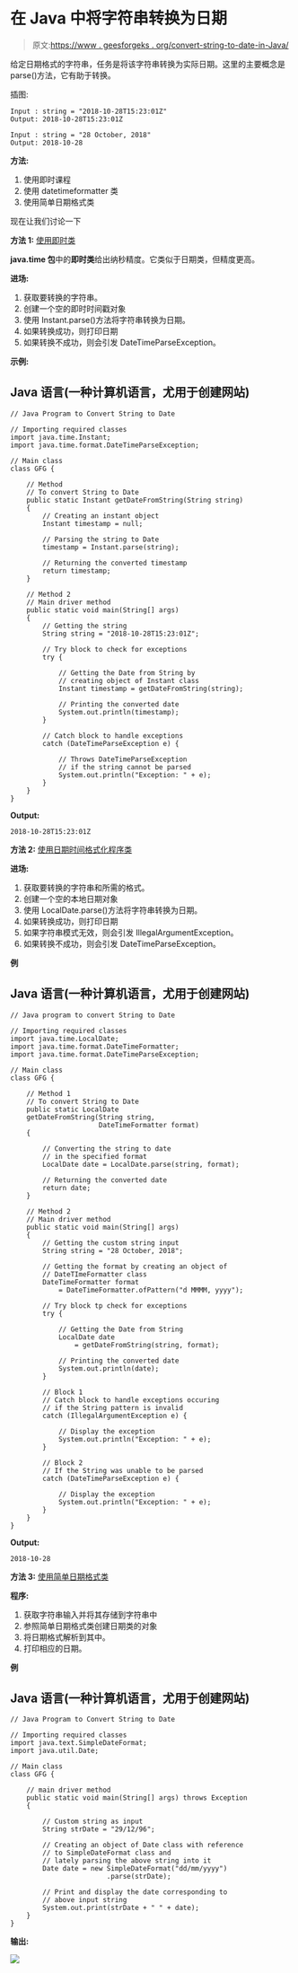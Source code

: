 # 在 Java 中将字符串转换为日期

> 原文:[https://www . geesforgeks . org/convert-string-to-date-in-Java/](https://www.geeksforgeeks.org/convert-string-to-date-in-java/)

给定日期格式的字符串，任务是将该字符串转换为实际日期。这里的主要概念是 parse()方法，它有助于转换。

插图:

```
Input : string = "2018-10-28T15:23:01Z"
Output: 2018-10-28T15:23:01Z

Input : string = "28 October, 2018"
Output: 2018-10-28
```

**方法:**

1.  使用即时课程
2.  使用 datetimeformatter 类
3.  使用简单日期格式类

现在让我们讨论一下

**方法 1:** [使用即时类](https://www.geeksforgeeks.org/java-time-instant-class-in-java/)

**java.time 包**中的**即时类**给出纳秒精度。它类似于日期类，但精度更高。

**进场:**

1.  获取要转换的字符串。
2.  创建一个空的即时时间戳对象
3.  使用 Instant.parse()方法将字符串转换为日期。
4.  如果转换成功，则打印日期
5.  如果转换不成功，则会引发 DateTimeParseException。

**示例:**

## Java 语言(一种计算机语言，尤用于创建网站)

```
// Java Program to Convert String to Date

// Importing required classes
import java.time.Instant;
import java.time.format.DateTimeParseException;

// Main class
class GFG {

    // Method
    // To convert String to Date
    public static Instant getDateFromString(String string)
    {
        // Creating an instant object
        Instant timestamp = null;

        // Parsing the string to Date
        timestamp = Instant.parse(string);

        // Returning the converted timestamp
        return timestamp;
    }

    // Method 2
    // Main driver method
    public static void main(String[] args)
    {
        // Getting the string
        String string = "2018-10-28T15:23:01Z";

        // Try block to check for exceptions
        try {

            // Getting the Date from String by
            // creating object of Instant class
            Instant timestamp = getDateFromString(string);

            // Printing the converted date
            System.out.println(timestamp);
        }

        // Catch block to handle exceptions
        catch (DateTimeParseException e) {

            // Throws DateTimeParseException
            // if the string cannot be parsed
            System.out.println("Exception: " + e);
        }
    }
}
```

**Output:**

```
2018-10-28T15:23:01Z
```

**方法 2:** [使用日期时间格式化程序类](https://www.geeksforgeeks.org/localdatetime-parse-method-in-java-with-examples/)

**进场:**

1.  获取要转换的字符串和所需的格式。
2.  创建一个空的本地日期对象
3.  使用 LocalDate.parse()方法将字符串转换为日期。
4.  如果转换成功，则打印日期
5.  如果字符串模式无效，则会引发 IllegalArgumentException。
6.  如果转换不成功，则会引发 DateTimeParseException。

**例**

## Java 语言(一种计算机语言，尤用于创建网站)

```
// Java program to convert String to Date

// Importing required classes
import java.time.LocalDate;
import java.time.format.DateTimeFormatter;
import java.time.format.DateTimeParseException;

// Main class
class GFG {

    // Method 1
    // To convert String to Date
    public static LocalDate
    getDateFromString(String string,
                      DateTimeFormatter format)
    {

        // Converting the string to date
        // in the specified format
        LocalDate date = LocalDate.parse(string, format);

        // Returning the converted date
        return date;
    }

    // Method 2
    // Main driver method
    public static void main(String[] args)
    {
        // Getting the custom string input
        String string = "28 October, 2018";

        // Getting the format by creating an object of
        // DateTImeFormatter class
        DateTimeFormatter format
            = DateTimeFormatter.ofPattern("d MMMM, yyyy");

        // Try block tp check for exceptions
        try {

            // Getting the Date from String
            LocalDate date
                = getDateFromString(string, format);

            // Printing the converted date
            System.out.println(date);
        }

        // Block 1
        // Catch block to handle exceptions occuring
        // if the String pattern is invalid
        catch (IllegalArgumentException e) {

            // Display the exception
            System.out.println("Exception: " + e);
        }

        // Block 2
        // If the String was unable to be parsed
        catch (DateTimeParseException e) {

            // Display the exception
            System.out.println("Exception: " + e);
        }
    }
}
```

**Output:**

```
2018-10-28
```

**方法 3:** [使用简单日期格式类](https://www.geeksforgeeks.org/java-simpledateformat-set-1/)

**程序:**

1.  获取字符串输入并将其存储到字符串中
2.  参照简单日期格式类创建日期类的对象
3.  将日期格式解析到其中。
4.  打印相应的日期。

**例**

## Java 语言(一种计算机语言，尤用于创建网站)

```
// Java Program to Convert String to Date

// Importing required classes
import java.text.SimpleDateFormat;
import java.util.Date;

// Main class
class GFG {

    // main driver method
    public static void main(String[] args) throws Exception
    {

        // Custom string as input
        String strDate = "29/12/96";

        // Creating an object of Date class with reference
        // to SimpleDateFormat class and
        // lately parsing the above string into it
        Date date = new SimpleDateFormat("dd/mm/yyyy")
                        .parse(strDate);

        // Print and display the date corresponding to
        // above input string
        System.out.print(strDate + " " + date);
    }
}
```

**输出:**

![](img/7fe81414557162a7b7397c9a33a830e9.png)
